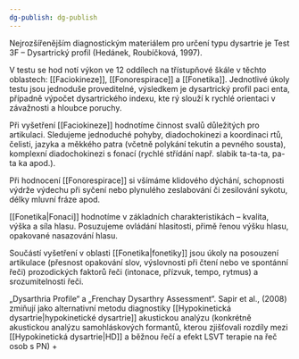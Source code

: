```yaml
---
dg-publish: dg-publish
---
```

Nejrozšířenějším diagnostickým materiálem pro určení typu dysartrie je Test 3F – Dysartrický profil (Hedánek, Roubíčková, 1997).

V testu se hod notí výkon ve 12 oddílech na třístupňové škále v těchto oblastech: [[Faciokineze]], [[Fonorespirace]] a [[Fonetika]]. Jednotlivé úkoly testu jsou jednoduše proveditelné, výsledkem je dysartrický profil paci enta, případně výpočet dysartrického indexu, kte rý slouží k rychlé orientaci v závažnosti a hloubce poruchy.

Při vyšetření [[Faciokineze]] hodnotíme činnost svalů důležitých pro artikulaci. Sledujeme jednoduché pohyby, diadochokinezi a koordinaci rtů, čelisti, jazyka a měkkého patra (včetně polykání tekutin a pevného sousta), komplexní diadochokinezi s fonací (rychlé střídání např. slabik ta-ta-ta, pa-ta ka apod.).

Při hodnocení [[Fonorespirace]] si všímáme klidového dýchání, schopnosti výdrže výdechu při syčení nebo plynulého zeslabování či zesilování sykotu, délky mluvní fráze apod. 

[[Fonetika|Fonaci]] hodnotíme v základních charakteristikách – kvalita, výška a síla hlasu. Posuzujeme ovládání hlasitosti, přimě řenou výšku hlasu, opakované nasazování hlasu.

Součástí vyšetření v oblasti [[Fonetika|fonetiky]] jsou úkoly na posouzení artikulace (přesnost opakování slov, výslovnosti při čtení nebo ve spontánní řeči) prozodických faktorů řeči (intonace, přízvuk, tempo, rytmus) a srozumitelnosti řeči.

„Dysarthria Profile“ a „Frenchay Dysarthry Assessment“. Sapir et al., (2008) zmiňují jako alternativní metodu diagnostiky [[Hypokinetická dysartrie|hypokinetické dysartrie]] akustickou analýzu (konkrétně akustickou analýzu samohláskových formantů, kterou zjišťovali rozdíly mezi [[Hypokinetická dysartrie|HD]] a běžnou řečí a efekt LSVT terapie na řeč osob s PN)
+
